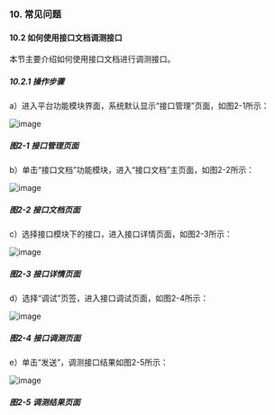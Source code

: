 ### 10. 常见问题

#### 10.2 如何使用接口文档调测接口

本节主要介绍如何使用接口文档进行调测接口。

##### 10.2.1 操作步骤

a）进入平台功能模块界面，系统默认显示“接口管理”页面，如图2-1所示：

![image](https://user-images.githubusercontent.com/79617492/174048539-7846c116-c521-4d40-bcab-132881235327.png)

##### 图2-1 接口管理页面

b）单击“接口文档”功能模块，进入“接口文档”主页面，如图2-2所示：

![image](https://user-images.githubusercontent.com/79617492/174048562-13fc8c70-b862-45dc-8a29-5e2ef3d7024c.png)

##### 图2-2 接口文档页面

c）选择接口模块下的接口，进入接口详情页面，如图2-3所示：

![image](https://user-images.githubusercontent.com/79617492/174048577-0e7aa2af-dbab-49b7-8878-0906277b7289.png)

##### 图2-3 接口详情页面

d）选择“调试”页签，进入接口调试页面，如图2-4所示：

![image](https://user-images.githubusercontent.com/79617492/174048597-1ca3af6c-bf8a-4bfc-8f6b-686a53c49340.png)

##### 图2-4 接口调测页面

e）单击“发送”，调测接口结果如图2-5所示：

![image](https://user-images.githubusercontent.com/79617492/174048605-7c0e945c-e958-489d-bf8e-827d728ee0ea.png)

##### 图2-5 调测结果页面
